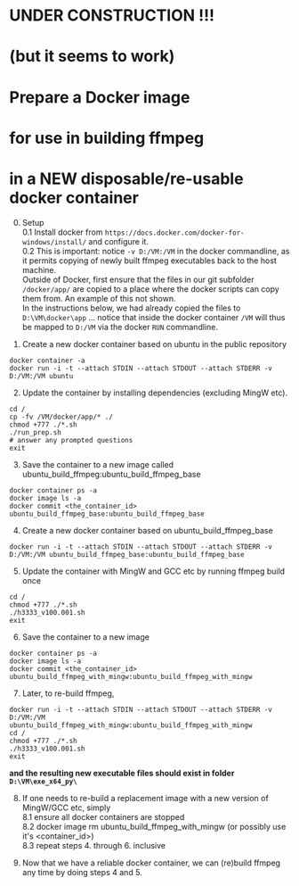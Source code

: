 # UNDER CONSTRUCTION !!!  
# (but it seems to work)

# Prepare a Docker image  
# for use in building ffmpeg  
# in a NEW disposable/re-usable docker container  



0. Setup  
0.1 Install docker from ```https://docs.docker.com/docker-for-windows/install/``` and configure it.  
0.2 This is important:  notice ```-v D:/VM:/VM``` in the docker commandline,
as it permits copying of newly built ffmpeg executables back to the host machine.  
Outside of Docker, first ensure that the files in our git 
subfolder ```/docker/app/``` are copied to a place where the docker 
scripts can copy them from. An example of this not shown.  
In the instructions below, we had already copied the files to ```D:\VM\docker\app```
... notice that inside the docker container ```/VM``` will thus be 
mapped to ```D:/VM``` via the docker ```RUN``` commandline.  

1. Create a new docker container based on ubuntu in the public repository
```
docker container -a
docker run -i -t --attach STDIN --attach STDOUT --attach STDERR -v D:/VM:/VM ubuntu
```

2. Update the container by installing dependencies (excluding MingW etc).  
```
cd /
cp -fv /VM/docker/app/* ./
chmod +777 ./*.sh
./run_prep.sh
# answer any prompted questions
exit
```

3. Save the container to a new image called ubuntu_build_ffmpeg:ubuntu_build_ffmpeg_base
```
docker container ps -a
docker image ls -a
docker commit <the_container_id> ubuntu_build_ffmpeg_base:ubuntu_build_ffmpeg_base
```

4. Create a new docker container based on ubuntu_build_ffmpeg_base
```
docker run -i -t --attach STDIN --attach STDOUT --attach STDERR -v D:/VM:/VM ubuntu_build_ffmpeg_base:ubuntu_build_ffmpeg_base
```

5. Update the container with MingW and GCC etc by running ffmpeg build once
```
cd /
chmod +777 ./*.sh
./h3333_v100.001.sh
exit
```

6. Save the container to a new image
```
docker container ps -a
docker image ls -a
docker commit <the_container_id> ubuntu_build_ffmpeg_with_mingw:ubuntu_build_ffmpeg_with_mingw
```

7. Later, to re-build ffmpeg, 
```
docker run -i -t --attach STDIN --attach STDOUT --attach STDERR -v D:/VM:/VM ubuntu_build_ffmpeg_with_mingw:ubuntu_build_ffmpeg_with_mingw
cd /
chmod +777 ./*.sh
./h3333_v100.001.sh
exit
```
**and the resulting new executable files should exist in folder ```D:\VM\exe_x64_py\```**  

8. If one needs to re-build a replacement image with a new version of MingW/GCC etc, simply   
8.1 ensure all docker containers are stopped  
8.2 docker image rm ubuntu_build_ffmpeg_with_mingw (or possibly use it's <container_id>)  
8.3 repeat steps 4. through 6. inclusive  

9. Now that we have a reliable docker container, we can (re)build ffmpeg any time
by doing steps 4 and 5.
